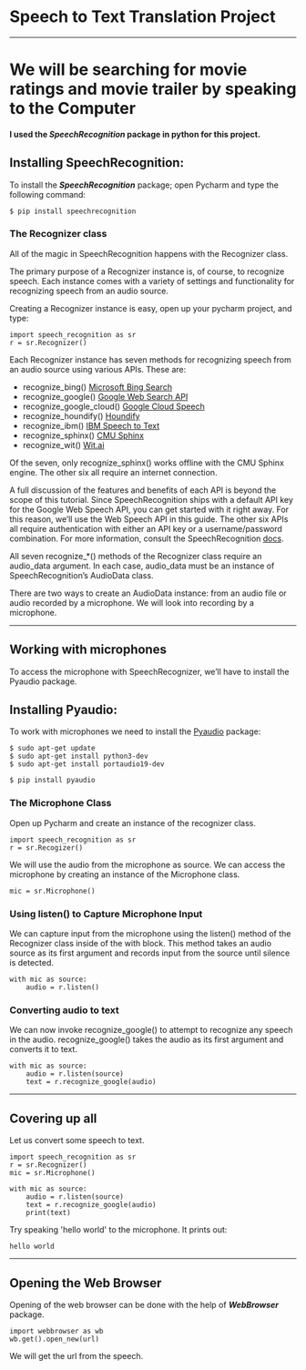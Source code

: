 # Speech to Text Translation Project
___
# We will be searching for movie ratings and movie trailer by speaking to the Computer

#### I used the *SpeechRecognition* package in python for this project.


## Installing SpeechRecognition:
To install the ***SpeechRecognition*** package; open Pycharm and type the following command: 

    $ pip install speechrecognition

### The Recognizer class
All of the magic in SpeechRecognition happens with the Recognizer class.

The primary purpose of a Recognizer instance is, of course, to recognize speech. Each instance comes with a variety of settings and functionality for recognizing speech from an audio source.

Creating a Recognizer instance is easy, open up your pycharm project, and type:
    
    import speech_recognition as sr
    r = sr.Recognizer()    

Each Recognizer instance has seven methods for recognizing speech from an audio source using various APIs. These are:

- recognize_bing() [Microsoft Bing Search](https://azure.microsoft.com/en-us/services/cognitive-services/speech/)
- recognize_google() [Google Web Search API](https://w3c.github.io/speech-api/speechapi.html)
- recognize_google_cloud() [Google Cloud Speech](https://cloud.google.com/speech/)
- recognize_houndify() [Houndify](https://www.houndify.com/)
- recognize_ibm() [IBM Speech to Text](https://www.ibm.com/watson/services/speech-to-text/)
- recognize_sphinx() [CMU Sphinx](https://cmusphinx.github.io/)
- recognize_wit() [Wit.ai](https://wit.ai/)

Of the seven, only recognize_sphinx() works offline with the CMU Sphinx engine. The other six all require an internet connection.

A full discussion of the features and benefits of each API is beyond the scope of this tutorial. Since SpeechRecognition ships with a default API key for the Google Web Speech API, you can get started with it right away. For this reason, we’ll use the Web Speech API in this guide. The other six APIs all require authentication with either an API key or a username/password combination. For more information, consult the SpeechRecognition [docs](https://github.com/Uberi/speech_recognition/blob/master/reference/library-reference.rst).

All seven recognize_*() methods of the Recognizer class require an audio_data argument. In each case, audio_data must be an instance of SpeechRecognition’s AudioData class.

There are two ways to create an AudioData instance: from an audio file or audio recorded by a microphone.
We will look into recording by a microphone.
____

## Working with microphones
To access the microphone with SpeechRecognizer, we’ll have to install the Pyaudio package.

## Installing Pyaudio: 
To work with microphones we need to install the [Pyaudio](https://people.csail.mit.edu/hubert/pyaudio/) package:

    $ sudo apt-get update
    $ sudo apt-get install python3-dev
    $ sudo apt-get install portaudio19-dev
    
    $ pip install pyaudio
    
### The Microphone Class
Open up Pycharm and create an instance of the recognizer class.

    import speech_recognition as sr
    r = sr.Recogizer()
    
We will use the audio from the microphone as source. We can access the microphone by creating an instance of the Microphone class.

    mic = sr.Microphone()
    
### Using listen() to Capture Microphone Input
We can capture input from the microphone using the listen() method of the Recognizer class inside of the with block. This method takes an audio source as its first argument and records input from the source until silence is detected.

    with mic as source:
        audio = r.listen()
        
### Converting audio to text
We can now invoke recognize_google() to attempt to recognize any speech in the audio.
recognize_google() takes the audio as its first argument and converts it to text.

    with mic as source:
        audio = r.listen(source)
        text = r.recognize_google(audio)
        
____        
## Covering up all
Let us convert some speech to text.

    import speech_recognition as sr
    r = sr.Recognizer()
    mic = sr.Microphone()
    
    with mic as source:
        audio = r.listen(source)  
        text = r.recognize_google(audio)
        print(text)
        
Try speaking 'hello world' to the microphone. It prints out: 
    
    hello world
____   
## <a name="web"></a>Opening the Web Browser
Opening of the web browser can be done with the help of ***WebBrowser*** package.

    import webbrowser as wb
    wb.get().open_new(url)

We will get the url from the speech.
